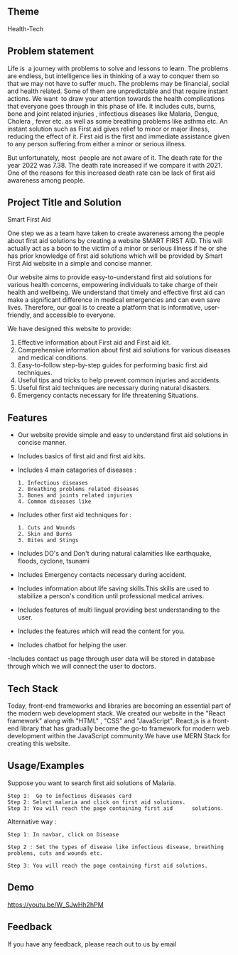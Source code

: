 ## Theme
Health-Tech

## Problem statement
Life is  a journey with problems to solve and lessons to learn. The problems are endless, but intelligence lies in thinking of a way to conquer them so that we may not have to suffer much. The problems may be financial, social and health related. Some of them are unpredictable and that require instant actions. We want  to draw your attention towards the health complications that everyone goes through in this phase of life. It includes cuts, burns, bone and joint related injuries , infectious diseases like Malaria, Dengue, Cholera , fever etc. as well as some breathing problems like asthma etc. An instant solution such as First aid gives relief to minor or major illness, reducing the effect of it. First aid is the first and immediate assistance given to any person suffering from either a minor or serious illness.

But unfortunately, most  people are not aware of it. The death rate for the year 2022 was 7.38. The death rate increased if we compare it with 2021. One of the reasons for this increased death rate can be lack of first aid awareness among people. 

## Project Title and Solution
Smart First Aid 

One step we as a team have taken to create awareness among the people about first aid solutions by creating a website SMART FIRST AID. This will actually act as a boon to the victim of a minor or serious illness if he or she has prior knowledge of first aid solutions which will be provided by Smart First Aid website in a simple and concise manner.

Our website aims to provide easy-to-understand first aid solutions for various health concerns, empowering individuals to take charge of their health and wellbeing. We understand that timely and effective first aid can make a significant difference in medical emergencies and can even save lives. Therefore, our goal is to create a platform that is informative, user-friendly, and accessible to everyone.

We have designed this website to provide:
1. Effective information about First aid and First aid kit.
2. Comprehensive information about first aid solutions for various diseases and medical conditions.
3. Easy-to-follow step-by-step guides for performing basic first aid techniques.
4. Useful tips and tricks to help prevent common injuries and accidents.
5. Useful first aid techniques are necessary during natural disasters.
6. Emergency contacts necessary for life threatening Situations.

## Features

- Our website provide simple and easy to understand first aid solutions in concise manner.

- Includes basics of first aid and first aid kits.

- Includes 4 main catagories of diseases : 
      
      1. Infectious diseases
      2. Breathing problems related diseases
      3. Bones and joints related injuries
      4. Common diseases like 

- Includes other first aid techniques for :

      1. Cuts and Wounds
      2. Skin and Burns
      3. Bites and Stings

- Includes DO's and Don't during natural calamities like earthquake, floods, cyclone, tsunami 

- Includes Emergency contacts necessary during accident.

- Includes information about life saving skills.This skills are used to stabilize a person's condition until professional medical arrives.

- Includes features of multi lingual providing best understanding to the user.

- Includes the features which will read the content for you.

- Includes chatbot for helping the user.

-Includes contact us page through user data will be stored in database through which we will connect the user to doctors.

## Tech Stack

Today, front-end frameworks and libraries are becoming an essential part of the modern web development stack. We created our website in the "React framework" along with "HTML" , "CSS" and "JavaScript". React.js is a front-end library that has gradually become the go-to framework for modern web development within the JavaScript community.We have use MERN Stack for creating this website.

## Usage/Examples

Suppose you want to search  first aid solutions of Malaria. 

    Step 1:  Go to infectious diseases card 
    Step 2: Select malaria and click on first aid solutions. 
    Step 3: You will reach the page containing first aid      solutions. 

Alternative way :

    Step 1: In navbar, click on Disease

    Step 2 : Set the types of disease like infectious disease, breathing problems, cuts and wounds etc.

    Step 3: You will reach the page containing first aid solutions.




## Demo

https://youtu.be/W_SJwHh2hPM


## Feedback

If you have any feedback, please reach out to us by email

